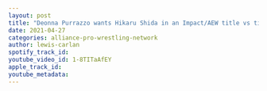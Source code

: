 ```yaml
---
layout: post
title: "Deonna Purrazzo wants Hikaru Shida in an Impact/AEW title vs title match!"
date: 2021-04-27
categories: alliance-pro-wrestling-network
author: lewis-carlan
spotify_track_id: 
youtube_video_id: 1-8TITaAfEY
apple_track_id: 
youtube_metadata: 
---
```


